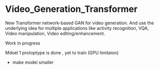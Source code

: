 # Video_Generation_Transformer
 New Transformer network-based GAN for video generation. And use the underlying idea for multiple applications like activity recognition, VQA, Video manipulation, Video editing/enhancement.
 
 Work in progress
 
 Mdoel 1 protoptype is done , yet to train (GPU limitaion)
 - make model smaller
